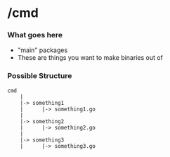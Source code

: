 # /cmd

### What goes here
* "main" packages
* These are things you want to make binaries out of

### Possible Structure

```text
cmd
    |
    |-> something1
    |      |-> something1.go
    |
    |-> something2
    |      |-> something2.go
    |
    |-> something3
    |      |-> something3.go
```
